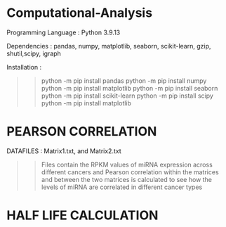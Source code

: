 # Computational-Analysis

Programming Language : Python 3.9.13


Dependencies : pandas, numpy, matplotlib, seaborn, scikit-learn, gzip, shutil,scipy, igraph


Installation : 
>>python -m pip install pandas
>>python -m pip install numpy
>python -m pip install matplotlib
>python -m pip install seaborn
>python -m pip install scikit-learn
>python -m pip install scipy 
>python -m pip install matplotlib
                      
                      
                     
# **PEARSON CORRELATION**
DATAFILES : Matrix1.txt, and Matrix2.txt 
>>Files contain the RPKM values of miRNA expression across different cancers and Pearson correlation within the matrices and between the two matrices is calculated to see how the levels of miRNA are correlated in different cancer types

# **HALF LIFE CALCULATION**

